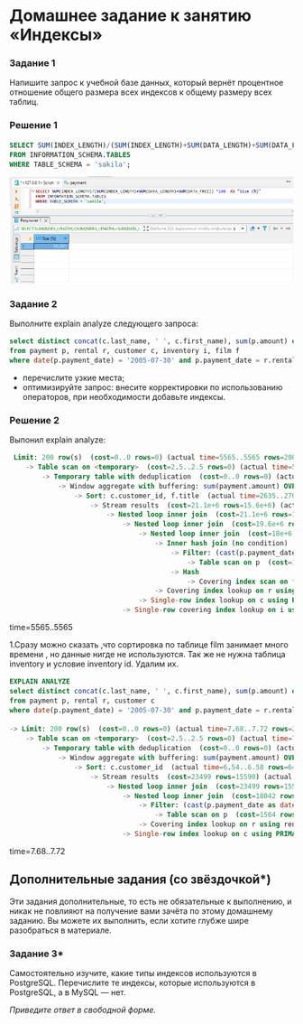 # Домашнее задание к занятию «Индексы»

### Задание 1

Напишите запрос к учебной базе данных, который вернёт процентное отношение общего размера всех индексов к общему размеру всех таблиц.

### Решение 1

```sql
SELECT SUM(INDEX_LENGTH)/(SUM(INDEX_LENGTH)+SUM(DATA_LENGTH)+SUM(DATA_FREE)) *100  AS "Size (%)"
FROM INFORMATION_SCHEMA.TABLES
WHERE TABLE_SCHEMA = 'sakila';
```
![2.png](./img/2.png)

### Задание 2

Выполните explain analyze следующего запроса:
```sql
select distinct concat(c.last_name, ' ', c.first_name), sum(p.amount) over (partition by c.customer_id, f.title)
from payment p, rental r, customer c, inventory i, film f
where date(p.payment_date) = '2005-07-30' and p.payment_date = r.rental_date and r.customer_id = c.customer_id and i.inventory_id = r.inventory_id
```
- перечислите узкие места;
- оптимизируйте запрос: внесите корректировки по использованию операторов, при необходимости добавьте индексы.

### Решение 2
Выпонил explain analyze:
```sql
 Limit: 200 row(s)  (cost=0..0 rows=0) (actual time=5565..5565 rows=200 loops=1)
    -> Table scan on <temporary>  (cost=2.5..2.5 rows=0) (actual time=5565..5565 rows=200 loops=1)
        -> Temporary table with deduplication  (cost=0..0 rows=0) (actual time=5565..5565 rows=391 loops=1)
            -> Window aggregate with buffering: sum(payment.amount) OVER (PARTITION BY c.customer_id,f.title )   (actual time=2635..5386 rows=642000 loops=1)
                -> Sort: c.customer_id, f.title  (actual time=2635..2701 rows=642000 loops=1)
                    -> Stream results  (cost=21.1e+6 rows=15.6e+6) (actual time=0.323..1670 rows=642000 loops=1)
                        -> Nested loop inner join  (cost=21.1e+6 rows=15.6e+6) (actual time=0.319..1431 rows=642000 loops=1)
                            -> Nested loop inner join  (cost=19.6e+6 rows=15.6e+6) (actual time=0.316..1239 rows=642000 loops=1)
                                -> Nested loop inner join  (cost=18e+6 rows=15.6e+6) (actual time=0.312..1029 rows=642000 loops=1)
                                    -> Inner hash join (no condition)  (cost=1.54e+6 rows=15.4e+6) (actual time=0.301..45.5 rows=634000 loops=1)
                                        -> Filter: (cast(p.payment_date as date) = '2005-07-30')  (cost=1.61 rows=15400) (actual time=0.0249..5.7 rows=634 loops=1)
                                            -> Table scan on p  (cost=1.61 rows=15400) (actual time=0.0166..4.18 rows=16044 loops=1)
                                        -> Hash
                                            -> Covering index scan on f using idx_title  (cost=112 rows=1000) (actual time=0.0358..0.207 rows=1000 loops=1)
                                    -> Covering index lookup on r using rental_date (rental_date=p.payment_date)  (cost=0.969 rows=1.01) (actual time=978e-6..0.00139 rows=1.01 loops=634000)
                                -> Single-row index lookup on c using PRIMARY (customer_id=r.customer_id)  (cost=250e-6 rows=1) (actual time=150e-6..177e-6 rows=1 loops=642000)
                            -> Single-row covering index lookup on i using PRIMARY (inventory_id=r.inventory_id)  (cost=250e-6 rows=1) (actual time=123e-6..152e-6 rows=1 loops=642000)
```

time=5565..5565

1.Сразу можно сказать ,что сортировка по таблице film занимает много времени , но данные нигде не используются. 
Так же не нужна таблица inventory и условие inventory id. 
Удалим их.

```sql
EXPLAIN ANALYZE 
select distinct concat(c.last_name, ' ', c.first_name), sum(p.amount) over (partition by c.customer_id)
from payment p, rental r, customer c
where date(p.payment_date) = '2005-07-30' and p.payment_date = r.rental_date and r.customer_id = c.customer_id 

-> Limit: 200 row(s)  (cost=0..0 rows=0) (actual time=7.68..7.72 rows=200 loops=1)
    -> Table scan on <temporary>  (cost=2.5..2.5 rows=0) (actual time=7.68..7.7 rows=200 loops=1)
        -> Temporary table with deduplication  (cost=0..0 rows=0) (actual time=7.68..7.68 rows=391 loops=1)
            -> Window aggregate with buffering: sum(payment.amount) OVER (PARTITION BY c.customer_id )   (actual time=6.56..7.54 rows=642 loops=1)
                -> Sort: c.customer_id  (actual time=6.54..6.58 rows=642 loops=1)
                    -> Stream results  (cost=23499 rows=15590) (actual time=0.0615..6.41 rows=642 loops=1)
                        -> Nested loop inner join  (cost=23499 rows=15590) (actual time=0.0572..6.22 rows=642 loops=1)
                            -> Nested loop inner join  (cost=18042 rows=15590) (actual time=0.0528..5.51 rows=642 loops=1)
                                -> Filter: (cast(p.payment_date as date) = '2005-07-30')  (cost=1564 rows=15400) (actual time=0.0397..4.37 rows=634 loops=1)
                                    -> Table scan on p  (cost=1564 rows=15400) (actual time=0.0309..3.31 rows=16044 loops=1)
                                -> Covering index lookup on r using rental_date (rental_date=p.payment_date)  (cost=0.969 rows=1.01) (actual time=0.00127..0.00166 rows=1.01 loops=634)
                            -> Single-row index lookup on c using PRIMARY (customer_id=r.customer_id)  (cost=0.25 rows=1) (actual time=931e-6..957e-6 rows=1 loops=642)

```
time=7.68..7.72




## Дополнительные задания (со звёздочкой*)
Эти задания дополнительные, то есть не обязательные к выполнению, и никак не повлияют на получение вами зачёта по этому домашнему заданию. Вы можете их выполнить, если хотите глубже шире разобраться в материале.

### Задание 3*

Самостоятельно изучите, какие типы индексов используются в PostgreSQL. Перечислите те индексы, которые используются в PostgreSQL, а в MySQL — нет.

*Приведите ответ в свободной форме.*
